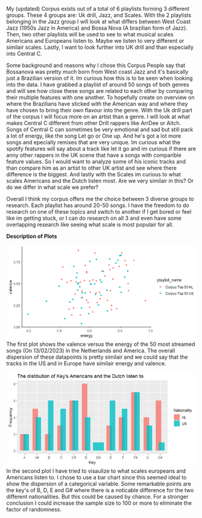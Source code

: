 My (updated) Corpus exists out of a total of 6 playlists forming 3 different groups. These 4 groups are: Uk drill, Jazz, and Scales. With the 2 playlists belonging in the Jazz group I will look at what differs between West Coast Jazz (1950s Jazz in America) and Bossa Nova (A brazilian form of Jazz). Then, two other playlists will be used to see to what musical scales Americans and Europeans listen to. Maybe we listen to very different or similair scales. Lastly, I want to look further into UK drill and than especially into Central C. 

Some background and reasons why I chose this Corpus
People say that Bossanova was pretty much born from West coast Jazz and it's basically just a Brazilian version of it. Im curious how this is to be seen when looking into the data. I have grabbed a playlist of around 50 songs of both genres and will see how close these songs are related to each other by comparing their multiple features with one another. To hopefully create on overview on where the Brazilians have sticked with the American way and where they have chosen to bring their own flavour into the genre. With the Uk drill part of the corpus I will focus more on an artist than a genre. I will look at what makes Central C different from other Drill rappers like ArrDee or Aitch. Songs of Central C can sometimes be very emotional and sad but still pack a lot of energy, like the song Let go or One up. And he's got a lot more songs and epecially remixes that are very unique. Im curious what the spotify features will say about a track like let it go and im curious if there are anny other rappers in the UK scene that have a songs with comparible feature values. So I would want to analyze some of his iconic tracks and than compare him as an artist to other UK artist and see where there difference is the biggest. And lastly with the Scales im curious to what scales Americans and the Dutch listen most. Are we very similair in this? Or do we differ in what scale we prefer?

   Overall I think my corpus offers me the choice between 3 diverse groups to research. Each playlist has around 20-50 songs. I have the freedom to do research on one of these topics and switch to another if I get bored or feel like im getting stuck, or I can do research on all 3 and even have some overlapping research like seeing what scale is most populair for all. 


**Description of Plots**

![](https://github.com/12890111/ComputationalMusicology/blob/main/Rplot.png) 
The first plot shows the valence versus the energy of the 50 most streamed songs (On 13/02/2023) in the Netherlands and America. The overall dispersion of these datapoints is pretty similair and we could say that the tracks in the US and in Europe have similair energy and valence.

![](https://github.com/12890111/ComputationalMusicology/blob/main/Rplot01.png) 
In the second plot I have tried to visaulize to what scales europeans and Americans listen to. I chose to use a bar chart since this seemed ideal to show the dispersion of a categorical variable. Some remarkable points are the key's of B, D, E and G# where there is a noticable difference for the two different nationalities. But this could be caused by chance. For a stronger conclusion I could increase the sample size to 100 or more to eliminate the factor of randomness. 

